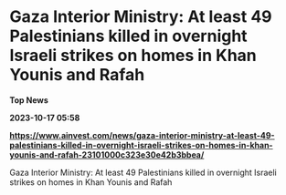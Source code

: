 # Gaza Interior Ministry: At least 49 Palestinians killed in overnight Israeli strikes on homes in Khan Younis and Rafah
**Top News**

**2023-10-17 05:58**

**https://www.ainvest.com/news/gaza-interior-ministry-at-least-49-palestinians-killed-in-overnight-israeli-strikes-on-homes-in-khan-younis-and-rafah-23101000c323e30e42b3bbea/**

Gaza Interior Ministry: At least 49 Palestinians killed in overnight Israeli strikes on homes in Khan Younis and Rafah